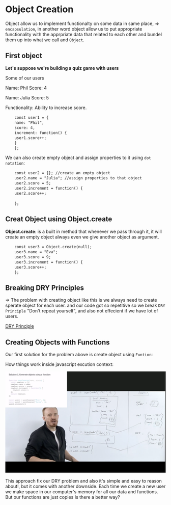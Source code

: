 # Object Creation

Object allow us to implement functionalty on some data in same place, => `encapsulation`, in another word object allow us to put appropriate functionality with the apprpriate data that related to each other and bundel them up into what we call and `Object`.

## First object

**Let's suppose we're building a quiz game with users**

Some of our users

Name: Phil
Score: 4

Name: Julia
Score: 5

Functionality: Ability to increase score.

```
    const user1 = {
    name: "Phil",
    score: 4,
    increment: function() {
    user1.score++;
    }
    };

```

We can also create empty object and assign properties to it using `dot notation`:

```
    const user2 = {}; //create an empty object
    user2.name = "Julia"; //assign properties to that object
    user2.score = 5;
    user2.increment = function() {
    user2.score++;

    };
```

## Creat Object using Object.create

**Object.create**: is a built in method that whenever we pass through it, it will create an empty object always even we give another object as argument.

```
    const user3 = Object.create(null);
    user3.name = "Eva";
    user3.score = 9;
    user3.increment = function() {
    user3.score++;
    };

```

## Breaking DRY Principles

=> The problem with creating object like this is we always need to create sperate object for each user. and our code got so repetitive so we break `DRY Principle` "Don't repeat yourself", and also not effecient if we have lot of users.

[DRY Principle](https://en.wikipedia.org/wiki/Don%27t_repeat_yourself)

## Creating Objects with Functions

Our first solution for the problem above is create object using `Funtion`:

How things work inside javascript excution context:

![](images/img1.png?raw=true)

This approach fix our DRY problem and also it's simple and easy to reason about!, but it comes with another downside.
Each time we create a new user we make space in our
computer's memory for all our data and functions. But
our functions are just copies
Is there a better way?
